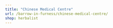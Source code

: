 ```yaml
---
title: "Chinese Medical Centre"
url: /barrow-in-furness/chinese-medical-centre/
shop: herbalist
---
```

